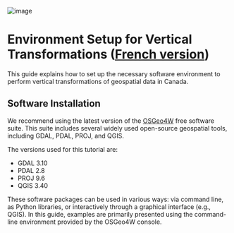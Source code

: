 ![image](https://github.com/user-attachments/assets/7fb631a8-8405-4592-9897-991f8123cd02)
# Environment Setup for Vertical Transformations ([French version](./environment_setup_FR.md))

This guide explains how to set up the necessary software environment to perform vertical transformations of geospatial data in Canada.

## Software Installation

We recommend using the latest version of the [OSGeo4W](https://trac.osgeo.org/osgeo4w/) free software suite. This suite includes several widely used open-source geospatial tools, including GDAL, PDAL, PROJ, and QGIS.

The versions used for this tutorial are:
* GDAL 3.10
* PDAL 2.8
* PROJ 9.6
* QGIS 3.40

These software packages can be used in various ways: via command line, as Python libraries, or interactively through a graphical interface (e.g., QGIS). In this guide, examples are primarily presented using the command-line environment provided by the OSGeo4W console.

